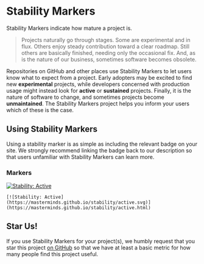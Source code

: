 # Stability Markers

Stability Markers indicate how mature a project is.

> Projects naturally go through stages. Some are experimental and in flux.
> Others enjoy steady contribution toward a clear roadmap. Still others are
> basically finished, needing only the occasional fix. And, as is the nature of
> our business, sometimes software becomes obsolete.

Repositories on GitHub and other places use Stability Markers to let
users know what to expect from a project. Early adopters may be excited
to find new **experimental** projects, while developers concerned with
production usage might instead look for **active** or **sustained**
projects. Finally, it is the nature of software to change, and sometimes
projects become **unmaintained**. The Stability Markers project helps
you inform your users which of these is the case.

## Using Stability Markers

Using a stability marker is as simple as including the relevant badge on
your site. We strongly recommend linking the badge back to our
description so that users unfamiliar with Stability Markers can learn
more.

### Markers

[![Stability: Active](https://masterminds.github.io/stability/active.svg)](https://masterminds.github.io/stability/active.html)

```
[![Stability: Active](https://masterminds.github.io/stability/active.svg)](https://masterminds.github.io/stability/active.html)
```

## Star Us!

If you use Stability Markers for your project(s), we humbly request that
you star this project [on GitHub](https://github.com/Masterminds/stability)
so that we have at least a basic metric for how many people find this
project useful.
